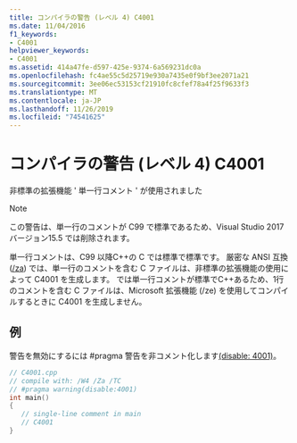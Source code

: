 ```yaml
---
title: コンパイラの警告 (レベル 4) C4001
ms.date: 11/04/2016
f1_keywords:
- C4001
helpviewer_keywords:
- C4001
ms.assetid: 414a47fe-d597-425e-9374-6a569231dc0a
ms.openlocfilehash: fc4ae55c5d25719e930a7435e0f9bf3ee2071a21
ms.sourcegitcommit: 3ee06ec53153cf21910fc8cfef78a4f25f9633f3
ms.translationtype: MT
ms.contentlocale: ja-JP
ms.lasthandoff: 11/26/2019
ms.locfileid: "74541625"
---
```

# <a name="compiler-warning-level-4-c4001"></a>コンパイラの警告 (レベル 4) C4001

非標準の拡張機能 ' 単一行コメント ' が使用されました

> [!NOTE]
> この警告は、単一行のコメントが C99 で標準であるため、Visual Studio 2017 バージョン15.5 では削除されます。

単一行コメントは、C99 以降C++の C では標準で標準です。
厳密な ANSI 互換 ([/za](../../build/reference/za-ze-disable-language-extensions.md)) では、単一行のコメントを含む C ファイルは、非標準の拡張機能の使用によって C4001 を生成します。 では単一行コメントが標準でC++あるため、1行のコメントを含む C ファイルは、Microsoft 拡張機能 (/ze) を使用してコンパイルするときに C4001 を生成しません。

## <a name="example"></a>例

警告を無効にするには #pragma 警告を非コメント化します[(disable: 4001)](../../preprocessor/warning.md)。

```cpp
// C4001.cpp
// compile with: /W4 /Za /TC
// #pragma warning(disable:4001)
int main()
{
   // single-line comment in main
   // C4001
}
```